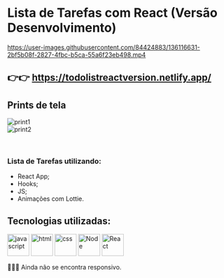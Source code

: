 # Lista de Tarefas com React (Versão Desenvolvimento)


https://user-images.githubusercontent.com/84424883/136116631-2bf5b08f-2827-4fbc-b5ca-55a6f23eb498.mp4

## 👉👉  https://todolistreactversion.netlify.app/

## Prints de tela
![print1](https://user-images.githubusercontent.com/84424883/136103196-2f9b18dc-a158-4e70-b1d5-3f75a6a5026d.jpg)
<br>
![print2](https://user-images.githubusercontent.com/84424883/136103203-e0a7af41-57f2-469d-80fc-ae8374477ecf.jpg)

<br>

### Lista de Tarefas utilizando:
- React App;
- Hooks;
- JS;
- Animações com Lottie.


<h2>Tecnologias utilizadas:</h2>
<div style="display=inline-block">
<img src="https://cdn.iconscout.com/icon/free/png-256/javascript-2752148-2284965.png" alt="javascript"width="50px" height="50px" >
<img src="https://cdn.iconscout.com/icon/free/png-64/html5-2038876-1720089.png" alt="html"width="50px" height="50px" >
<img src="https://cdn.jsdelivr.net/gh/devicons/devicon/icons/css3/css3-original-wordmark.svg" alt="css" width="50px" height="50px" >
<img src="https://cdn.jsdelivr.net/gh/devicons/devicon/icons/nodejs/nodejs-plain.svg" alt="Node" width="50px" height="50px" >
<img src="https://cdn.jsdelivr.net/gh/devicons/devicon/icons/react/react-original-wordmark.svg" alt="React" width="50px" height="50px" >
 </div>
 

 
🚧🚧🚧 Ainda não se encontra responsivo. 

